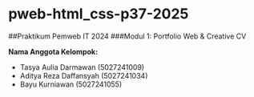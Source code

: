 # pweb-html_css-p37-2025
##Praktikum Pemweb IT 2024
###Modul 1: Portfolio Web & Creative CV

**Nama Anggota Kelompok:**
- Tasya Aulia Darmawan (5027241009)
- Aditya Reza Daffansyah (5027241034)
- Bayu Kurniawan (5027241055)
